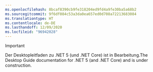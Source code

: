 ```yaml
---
ms.openlocfilehash: 8bcaf8390cb9fe318204ed9fd4a9fe30ba5a68b2
ms.sourcegitcommit: 9f6df084c53a3da0ea657ed0d708a72213683084
ms.translationtype: HT
ms.contentlocale: de-DE
ms.lasthandoff: 12/09/2020
ms.locfileid: "96942028"
---
```


> [!IMPORTANT]
> <span data-ttu-id="b523c-101">Der Desktopleitfaden zu .NET 5 (und .NET Core) ist in Bearbeitung.</span><span class="sxs-lookup"><span data-stu-id="b523c-101">The Desktop Guide documentation for .NET 5 (and .NET Core) and is under construction.</span></span>
